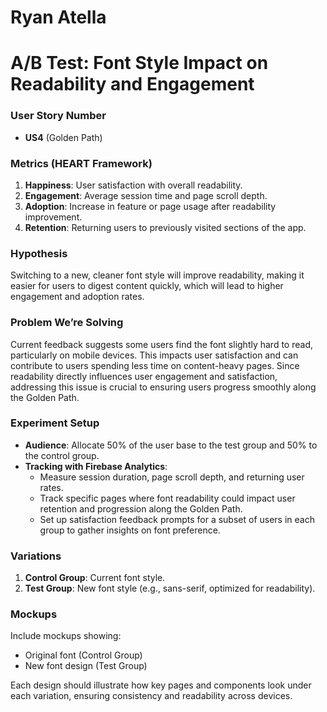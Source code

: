 
# Ryan Atella
# A/B Test: Font Style Impact on Readability and Engagement

### User Story Number
- **US4** (Golden Path)

### Metrics (HEART Framework)
1. **Happiness**: User satisfaction with overall readability.
2. **Engagement**: Average session time and page scroll depth.
3. **Adoption**: Increase in feature or page usage after readability improvement.
4. **Retention**: Returning users to previously visited sections of the app.

### Hypothesis
Switching to a new, cleaner font style will improve readability, making it easier for users to digest content quickly, which will lead to higher engagement and adoption rates.

### Problem We’re Solving
Current feedback suggests some users find the font slightly hard to read, particularly on mobile devices. This impacts user satisfaction and can contribute to users spending less time on content-heavy pages. Since readability directly influences user engagement and satisfaction, addressing this issue is crucial to ensuring users progress smoothly along the Golden Path.

### Experiment Setup
- **Audience**: Allocate 50% of the user base to the test group and 50% to the control group.
- **Tracking with Firebase Analytics**:
  - Measure session duration, page scroll depth, and returning user rates.
  - Track specific pages where font readability could impact user retention and progression along the Golden Path.
  - Set up satisfaction feedback prompts for a subset of users in each group to gather insights on font preference.

### Variations
1. **Control Group**: Current font style.
2. **Test Group**: New font style (e.g., sans-serif, optimized for readability).

### Mockups
Include mockups showing:
- Original font (Control Group)
- New font design (Test Group)

Each design should illustrate how key pages and components look under each variation, ensuring consistency and readability across devices.
